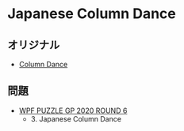 # Japanese Column Dance

## オリジナル
- [Column Dance](columndance.md)

## 問題
- [WPF PUZZLE GP 2020 ROUND 6](../questions/wpfpgp2020_6.md)
	- 3\. Japanese Column Dance
